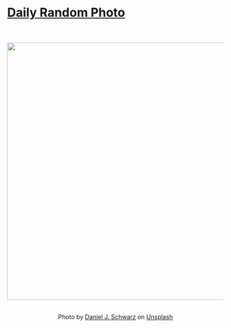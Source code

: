 # [Daily Random Photo](https://www.dailyrandomphoto.com/)

<div align="center">
  <br>
  <br>
  <a href="https://www.dailyrandomphoto.com/p/2020/2020-12-11/"><img src="https://images.unsplash.com/photo-1605100590270-e87b8951c290?crop=entropy&cs=tinysrgb&fit=max&fm=jpg&ixid=MXw3NzUwOHwwfDF8cmFuZG9tfHx8fHx8fHw&ixlib=rb-1.2.1&q=80&w=1080" width="600px"></a>
  <br>
  <br>
  <p class="has-text-grey">Photo by <a href="https://unsplash.com/@danieljschwarz?utm_source=Daily%20Random%20Photo&amp;utm_medium=referral" target="_blank" rel="noopener noreferrer">Daniel J. Schwarz</a> on <a href="https://unsplash.com/photos/75kg8dgBah8?utm_source=Daily%20Random%20Photo&amp;utm_medium=referral" target="_blank" rel="noopener noreferrer">Unsplash</a></p>
</div>
